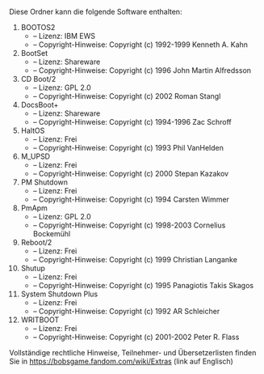 ﻿Diese Ordner kann die folgende Software enthalten:

1. BOOTOS2
   - – Lizenz: IBM EWS
   - – Copyright-Hinweise: Copyright (c) 1992-1999 Kenneth A. Kahn
2. BootSet
   - – Lizenz: Shareware
   - – Copyright-Hinweise: Copyright (c) 1996 John Martin Alfredsson
3. CD Boot/2
   - – Lizenz: GPL 2.0
   - – Copyright-Hinweise: Copyright (c) 2002 Roman Stangl
4. DocsBoot+
   - – Lizenz: Shareware
   - – Copyright-Hinweise: Copyright (c) 1994-1996 Zac Schroff
5. HaltOS
   - – Lizenz: Frei
   - – Copyright-Hinweise: Copyright (c) 1993 Phil VanHelden
6. M_UPSD
   - – Lizenz: Frei
   - – Copyright-Hinweise: Copyright (c) 2000 Stepan Kazakov
7. PM Shutdown
   - – Lizenz: Frei
   - – Copyright-Hinweise: Copyright (c) 1994 Carsten Wimmer
8. PmApm
   - – Lizenz: GPL 2.0
   - – Copyright-Hinweise: Copyright (c) 1998-2003 Cornelius Bockemühl
9. Reboot/2
   - – Lizenz: Frei
   - – Copyright-Hinweise: Copyright (c) 1999 Christian Langanke
10. Shutup
    - – Lizenz: Frei
    - – Copyright-Hinweise: Copyright (c) 1995 Panagiotis Takis Skagos
11. System Shutdown Plus
    - – Lizenz: Frei
    - – Copyright-Hinweise: Copyright (c) 1992 AR Schleicher
12. WRITBOOT
    - – Lizenz: Frei
    - – Copyright-Hinweise: Copyright (c) 2001-2002 Peter R. Flass

Vollständige rechtliche Hinweise, Teilnehmer- und Übersetzerlisten finden Sie in https://bobsgame.fandom.com/wiki/Extras (link auf Englisch)
